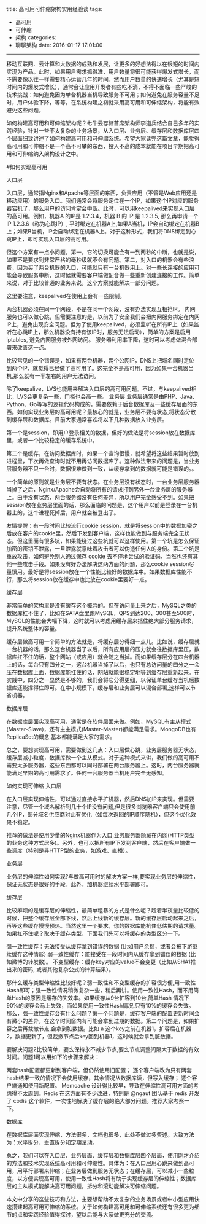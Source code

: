 title: 高可用可伸缩架构实用经验谈
tags:
  - 高可用
  - 可伸缩
  - 架构
categories:
  - 聊聊架构
date: 2016-01-17 17:01:00
---
移动互联网、云计算和大数据的成熟和发展，让更多的好想法得以在很短的时间内实现为产品。此时，如果用户需求抓得准，用户数量将很可能获得爆发式增长，而不需要像以往一样需要精心运营几年的时间。然而用户数量的快速增长（尤其是短时间内的爆发式增长），通常会让应用开发者有些吃不消，不得不面临一些严峻的技术挑战：如何避免因为单台机器当机导致服务不可用；如何避免在服务容量不足时，用户体验下降，等等。在系统构建之初就采用高可用和可伸缩架构，将能有效避免这些问题。

如何构建高可用和可伸缩架构呢？七牛云存储首席架构师李道兵结合自己多年的实践经验，针对一些不太复杂的业务场景，从入口层、业务层、缓存层和数据库层四个层面细致讲述了如何构建高可用和可伸缩系统。希望大家读完这篇文章，能觉得高可用和可伸缩不是一个高不可攀的东西，投入不高的成本就能在项目早期把高可用和可伸缩纳入架构设计之中。

<!-- more -->

#如何实现高可用

入口层

入口层，通常指Nginx和Apache等层面的东西，负责应用（不管是Web应用还是移动应用）的服务入口。我们通常会将服务定位在一个IP，如果这个IP对应的服务器宕机了，那么用户的访问肯定会中断。此时，可以用keepalived来实现入口层的高可用。例如，机器A 的IP是 1.2.3.4，机器 B 的 IP 是 1.2.3.5, 那么再申请一个 IP 1.2.3.6（称为⼼跳IP）, 平时绑定在机器A上,如果A当机，IP会自动绑定在机器B上；如果B当机，IP会自动绑定在机器A上。对于这种形式，我们将DNS绑定到心跳IP上，即可实现入口层的高可用。

但这个方案有一点小问题。第一，它的切换可能会有一到两秒的中断，也就是说，如果不是要求到非常严格的毫秒级就不会有问题。第二，对入口的机器会有些浪费，因为买了两台机器的入口，可能就只有一台机器用上。对一些长连接的应用可能会导致服务中断，这时候就需要客户端做配合做一些重新创建连接的工作。简单来说，对于比较普通的业务来说，这个方案就能解决一部分问题。

这里要注意，keepalived在使用上会有一些限制。

两台机器必须在同一个网段，不是在同一个网段，没有办法实现互相抢IP。
内网服务也可以做心跳，但需要注意的是，以前为了安全我们会把内网服务绑定在内网IP上，避免出现安全问题。但为了使用keepalived，必须监听在所有IP上（如果监听在心跳IP上，那么机器没有持有该IP时，服务无法启动），简单的方案是启用 iptables, 避免内网服务被外网访问。
服务器利用率下降，这时可以考虑做混合部署来改善这一点。

比较常见的一个错误是，如果有两台机器，两个公网IP，DNS上把域名同时定位到两个IP，就觉得已经做了高可用了。这完全不是高可用，因为如果一台机器当机,那么就有一半左右的用户无法访问。

除了keepalive，LVS也能用来解决入口层的高可用问题。不过，与keepalived相比，LVS会更复杂一些，门槛也会高一些。
业务层
业务层通常是由PHP、Java、Python、Go等写的逻辑代码构成的，需要依赖于后台数据库及一些缓存层面的东西。如何实现业务层的高可用呢？最核心的就是，业务层不要有状态,将状态分散到缓存层和数据库。目前大家通常喜欢将以下几种数据放入业务层。

第一个是session，即用户登录相关的数据，但好的做法是将session放在数据库里，或者一个比较稳定的缓存系统中。

第二个是缓存，在访问数据库时，如果一个查询很慢，就希望将这些结果暂时放到进程里，下次再做查询时就不用再访问数据库了。这种做法带来的问题是，当业务层服务器不只一台时，数据很难做到一致，从缓存拿到的数据就可能是错误的。。

一个简单的原则就是业务层不要有状态。在业务层没有状态时，一台业务层服务器当掉了之后，Nginx/Apache会自动将所有的请求打到另外一台业务层的服务器上。由于没有状态，两台服务器没有任何差异，所以用户完全感受不到。如果把session放在业务层里面的话，那么面临的问题是，这个用户以前是登录在一台机器上的，这个进程死掉后，用户就会被登出了。

友情提醒：有一段时间比较流行cookie session，就是将session中的数据加密之后放在客户的cookie里，然后下发到客户端，这样也能做到与服务端完全无状态。但这里面有很多坑，如果能绕过这些坑就可以这样使用。第一个坑是怎么保证加密的密钥不泄露，一旦泄露就意味着攻击者可以伪造任何人的身份。第二个坑是重放攻击，如何避免别人通过保存 cookie 去不停地尝试的验证码，当然也还有其他一些攻击手段。如果没有好办法解决这两方面的问题，那么cookie session尽量慎用。最好是将session放在一个性能比较好的数据库中。如果数据库性能不行，那么将session放在缓存中也比放在cookie里要好一点。

缓存层

非常简单的架构里是没有缓存这个概念的。但在访问量上来之后，MySQL之类的数据库扛不住了，比如在SATA盘里跑MySQL，QPS到达200、300甚至500时，MySQL的性能会大幅下降，这时就可以考虑用缓存层来挡住绝大部分服务请求，提升系统整体的容量。

缓存层做高可用一个简单的方法就是，将缓存层分得细一点儿。比如说，缓存层就一台机器的话，那么这台机器当了以后，所有应用层的压力就会往数据库里压，数据库扛不住的话，整个网站（或应用）就会随之当掉。而如果缓存层分在四台机器上的话，每台只有四分之一，这台机器当掉了以后，也只有总访问量的四分之一会压在数据库上面，数据库能扛住的话，网站就能很稳定地等到缓存层重新起来。在实践中，四分之一显然是不够的，我们会将它分得更细，以保证单台缓存当机后数据库还能撑得住即可。在中小规模下，缓存层和业务层可以混合部署,这样可以节省机器。

数据库层

在数据库层面实现高可用，通常是在软件层面来做。例如，MySQL有主从模式(Master-Slave)，还有主主模式(Master-Master)都能满足需求。MongoDB也有ReplicaSet的概念,基本都能满足大家的需求。

总之，要想实现高可用，需要做到这几点：入口层做心跳，业务层服务器无状态，缓存层减小粒度，数据库做一个主从模式。对于这种模式来讲，我们做的高可用不需要太多服务器，这些东西都可以同时部署在两台服务器上。这时，两台服务器就能满足早期的高可用需求了。任何一台服务器当机用户完全无感知。

如何实现可伸缩
入口层

在入口层实现伸缩性，可以通过直接水平扩机器，然后DNS加IP来实现。但需要注意，尽管一个域名解析到几十个IP没有问题,但是很多浏览器客户端只会使用前几个IP，部分域名供应商对此有优化（如每次返回的IP顺序随机），但这个优化效果不稳定。

推荐的做法是使用少量的Nginx机器作为入口,业务服务器隐藏在内网(HTTP类型的业务这种方式居多)。另外，也可以把所有IP下发到客户端，然后在客户端做一些调度（特别是非HTTP型的业务，如游戏、直播）。

业务层

业务层的伸缩性如何实现?与做高可用时的解决方案一样,要实现业务层的伸缩性，保证无状态是很好的手段。此外，加机器继续水平部署即可。

缓存层

比较麻烦的是缓存层的伸缩性，最简单粗暴的方式是什么呢？趁着半夜量比较低的时候，把整个缓存层全部下线，然后上线新的缓存层。新的缓存层启动起来之后，再等这些缓存慢慢预热。当然这里一个要求，你的数据库能抗住低估期的请求量。如果扛不住呢？取决于缓存类型，下面我们先可以将缓存的类型区分一下。

强一致性缓存：无法接受从缓存拿到错误的数据 (比如用户余额，或者会被下游继续缓存这种情形)
弱一致性缓存：能接受在一段时间内从缓存拿到错误的数据 (比如微博的转发数)。
不变型缓存：缓存key对应的value不会变更（比如从SHA1推出来的密码, 或者其他复杂公式的计算结果）。

那什么缓存类型伸缩性比较好呢？弱一致性和不变型缓存的扩容很方便,用一致性Hash即可；强一致性情况稍微复杂一些，稍后再讲。使用一致性Hash，而不用简单Hash的原因是缓存的失效率。如果缓存从9台扩容到10台,简单Hash 情况下90%的缓存会马上失效，而如果使用一致性Hash情况,只有10%的缓存会失效。
那么，强一致性缓存会有什么问题？第一个问题是，缓存客户端的配置更新时间会有微小的差异，在这个时间窗内有可能会拿到过期的数据。第二个问题是，如果扩容之后再裁撤节点,会拿到脏数据。比如 a 这个key之前在机器1，扩容后在机器2，数据更新了，但裁撤节点后key回到机器1，这时候就会拿到脏数据。

要解决问题2比较简单，要么保持永不减少节点,要么节点调整间隔大于数据的有效时间。问题1可以用如下的步骤来解决：

两套hash配置都更新到客户端，但仍然使用旧配置；
逐个客户端改为只有两套hash结果一致的情况下会使用缓存，其余情况从数据库读，但写入缓存；
逐个客户端通知使用新配置。
Memcache 设计得比较早，导致在伸缩性高可用方面的考虑得不太周到。Redis 在这方面有不少改进，特别是 @ngaut 团队基于 redis 开发了 codis 这个软件，一次性地解决了缓存层的绝大部分问题。推荐大家考察一下。

数据库

在数据库层面实现伸缩，方法很多，文档也很多，此处不做过多赘述。大致方法为：水平拆分、垂直拆分和定期滚动。

总之，我们可以在入口层、业务层面、缓存层和数据库层四个层面，使用刚才介绍的方法和技术实现系统高可用和可伸缩性。具体为：在入口层用心跳来做到高可用，用平行部署来伸缩；在业务层做到服务无状态；在缓存层，可以减小一些粒度，以方便实现高可用，使用一致性Hash将有助于实现缓存层的伸缩性；数据库层的主从模式能解决高可用问题，拆分和滚动能解决可伸缩问题。



本文中分享的这些技巧和方法，主要想帮助不太复杂的业务场景或者中小型应用快速搭建起高可用可伸缩的系统。关于如何构建高可用和可伸缩系统还有很多更为细节的点和实践经验值得探讨，望以后能与大家做更充分的交流。
